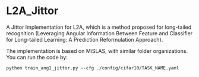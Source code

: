 # L2A_Jittor
A Jittor Implementation for L2A, which is a method proposed for long-tailed recognition (Leveraging Angular Information Between Feature and Classifier for Long-tailed Learning: A Prediction Reformulation Approach).

The implementation is based on MiSLAS, with similar folder organizations. You can run the code by:
  ```
  python train_ang1_jittor.py --cfg ./config/cifar10/TASK_NAME.yaml
  ```
